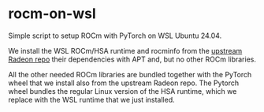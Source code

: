 # rocm-on-wsl

Simple script to setup ROCm with PyTorch on WSL Ubuntu 24.04.

We install the WSL ROCm/HSA runtime and rocminfo from the [upstream Radeon repo](https://repo.radeon.com/rocm/) their dependencies with APT and, but no other ROCm libraries.

All the other needed ROCm libraries are bundled together with the PyTorch wheel that we install also from the upstream Radeon repo.
The Pytorch wheel bundles the regular Linux version of the HSA runtime, which we replace with the WSL runtime that we just installed.
